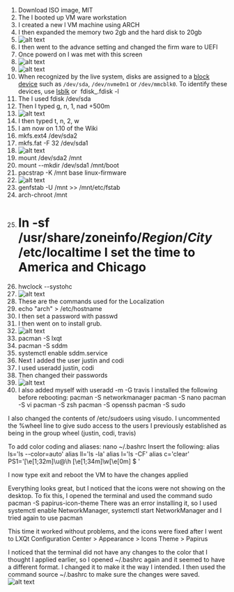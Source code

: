1. Download ISO image, MIT
2.  The I booted up VM ware workstation
3. I created a new l VM machine using ARCH
4. I then expanded the memory two 2gb and the hard disk to 20gb
5. ![alt text](<Pasted image 20241027143633.png>)
6. I then went to the advance setting and changed the firm ware to UEFI
7. Once powerd on I was met with this screen
8. ![alt text](<Pasted image 20241027144148.png>)
9. ![alt text](<Pasted image 20241027144325.png>)
10. When recognized by the live system, disks are assigned to a [block device](https://wiki.archlinux.org/title/Block_device "Block device") such as `/dev/sda`, `/dev/nvme0n1` or `/dev/mmcblk0`. To identify these devices, use [lsblk](https://wiki.archlinux.org/title/Lsblk "Lsblk") or   fdisk_.fdisk -l
11. The I used fdisk /dev/sda
12. Then I typed g, n, 1, nad +500m
13. ![alt text](<Pasted image 20241027145130.png>)
14. I then typed t, n, 2, w
15. I am now on 1.10 of the Wiki
16. mkfs.ext4 /dev/sda2
17. mkfs.fat -F 32 /dev/sda1
18. ![alt text](<Pasted image 20241027145610.png>)
19. mount /dev/sda2 /mnt
20. mount --mkdir /dev/sda1 /mnt/boot
21. pacstrap -K /mnt base linux-firmware
22. ![alt text](<Pasted image 20241027150140.png>)
23. genfstab -U /mnt >> /mnt/etc/fstab
24. arch-chroot /mnt
25. # ln -sf /usr/share/zoneinfo/_Region_/_City_ /etc/localtime I set the time to America and Chicago
26. hwclock --systohc
27. ![alt text](<Pasted image 20241027151138.png>)
28. These are the commands used for the Localization
29. echo "arch" > /etc/hostname
30. I then set a password with passwd
31. I then went on to install grub.
32. ![alt text](<Pasted image 20241027154622.png>)
33. pacman -S lxqt
34. pacman -S sddm
35. systemctl enable sddm.service
36. Next I added the user justin and codi
37. I used useradd  justin, codi
38. Then changed their passwords
39. ![alt text](<Pasted image 20241027174801.png>)
40. I also added myself with useradd -m -G travis
I installed the following before rebooting:
pacman -S networkmanager
pacman -S nano
pacman -S vi
pacman -S zsh
pacman -S openssh
pacman -S sudo

I also changed the contents of /etc/sudoers using visudo. I uncommented the %wheel line to give sudo access to the users I previously established as being in the group wheel (justin, codi, travis)

To add color coding and aliases:
nano ~/.bashrc
Insert the following:
alias ls='ls --color=auto'
alias ll='ls -la'
alias l='ls -CF'
alias c='clear'
PS1='\[\e[1;32m\]\u@\h \[\e[1;34m\]\w\[\e[0m\] \$ '


I now type exit and reboot the VM to have the changes applied

Everything looks great, but I noticed that the icons were not showing on the desktop. To fix this, I opened the terminal and used the command sudo pacman -S papirus-icon-theme
There was an error installing it, so I used systemctl enable NetworkManager, systemctl start NetworkManager and I tried again to use pacman

This time it worked without problems, and the icons were fixed after I went to LXQt Configuration Center > Appearance > Icons Theme > Papirus

I noticed that the terminal did not have any changes to the color that I thought I applied earlier, so I opened ~/.bashrc again and it seemed to have a different format. I changed it to make it the way I intended. I then used the command source ~/.bashrc to make sure the changes were saved.
![alt text](<Pasted image 20241027204837.png>)